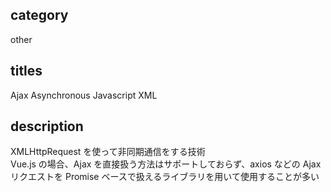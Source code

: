 ## category

other

## titles

Ajax
Asynchronous Javascript XML

## description

XMLHttpRequest を使って非同期通信をする技術  
Vue.js の場合、Ajax を直接扱う方法はサポートしておらず、axios などの Ajax リクエストを Promise ベースで扱えるライブラリを用いて使用することが多い
